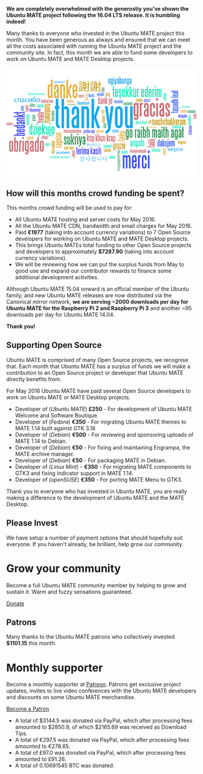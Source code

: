 <!--
.. title: Ubuntu MATE May 2016 supporters
.. slug: ubuntu-mate-may-2016-supporters
.. date: 2016-06-06 13:39:59 UTC
.. tags: Ubuntu,MATE,community,donate
.. link:
.. description: Community members who supported Ubuntu MATE this month.
.. type: text
.. author: Martin Wimpress
-->

**We are completely overwhelmed with the generostiy you've shown the
Ubuntu MATE project following the 16.04 LTS release. It is humbling
indeed!**

Many thanks to everyone who invested in the Ubuntu MATE project this
month. You have been generous as always and ensured that we can meet
all the costs associated with running the Ubuntu MATE project and the
community site. In fact, this month we are able to fund some developers
to work on Ubuntu MATE and MATE Desktop projects.

<div align="center">
<img src="/gallery/blog/thankyou.png" alt="Thank you!" title="Thank You!"/>
</div>

## How will this months crowd funding be spent?

This months crowd funding will be used to pay for:

  * All Ubuntu MATE hosting and server costs for May 2016.
  * All the Ubuntu MATE CDN, bandwidth and email charges for May 2016.
  * Paid **&euro;1977** (taking into account currency variations) to 7 Open Source developers for working on Ubuntu MATE and MATE Desktop projects.
  * This brings Ubuntu MATEs total funding to other Open Source projects and developers to approximately **$7287.90** (taking into account currency variations).
  * We will be reviewing how we can put the surplus funds from May to good use and expand our contributor rewards to finance some additional development activities.

Although Ubuntu MATE 15.04 onward is an official member of the Ubuntu
family, and new Ubuntu MATE releases are now distributed via the
Canonical mirror network, **we are serving ~2000 downloads per day for
Ubuntu MATE for the Raspberry Pi 2 and Raspberry Pi 3** and another
~95 downloads per day for Ubuntu MATE 14.04.

**Thank you!**

## Supporting Open Source

Ubuntu MATE is comprised of many Open Source projects, we recognise
that. Each month that Ubuntu MATE has a surplus of funds we will make a
contribution to an Open Source project or developer that Ubuntu MATE
directly benefits from.

For May 2016 Ubuntu MATE have paid several Open Source developers
to work on Ubuntu MATE or MATE Desktop projects.

  * Developer of (*Ubuntu MATE*) **&pound;250** - For development of Ubuntu MATE Welcome and Software Boutique.
  * Developer of (*Fedora*) **&euro;350** - For migrating Ubuntu MATE themes to MATE 1.14 built against GTK 3.18
  * Developer of (*Debian*) **&euro;500** - For reviewing and sponsoring uploads of MATE 1.14 to Debian.
  * Developer of (*Debian*) **&euro;50** - For fixing and maintaining Engrampa, the MATE archive manager.
  * Developer of (*Debian*) **&euro;50** - For packaging MATE in Debian.
  * Developer of (*Linux Mint*) - **&euro;350** - For migrating MATE components to GTK3 and fixing Indicator support in MATE 1.14.
  * Developer of (*openSUSE*) **&euro;350** - For porting MATE Menu to GTK3.

Thank you to everyone who has invested in Ubuntu MATE, you are really
making a difference to the development of Ubuntu MATE and the MATE
Desktop.

## Please Invest

We have setup a number of payment options that should hopefully suit
everyone. If you haven't already, be brilliant, help grow our
community.

<div class="bs-component">
    <div class="jumbotron">
        <h1>Grow your community</h1>
        <p>Become a full Ubuntu MATE community member by helping to grow and
        sustain it. Warm and fuzzy sensations guaranteed.</p>
        <a href="/donate/" class="btn btn-primary btn-lg">Donate</a>
        </p>
    </div>
</div>

## Patrons

Many thanks to the Ubuntu MATE patrons who collectively invested **$1101.15** this month.

<div class="bs-component">
    <div class="jumbotron">
        <h1>Monthly supporter</h1>
        <p>Become a monthly supporter at <a href="http://www.patreon.com/ubuntu_mate">Patreon</a>.
        Patrons get exclusive project updates, invites to live video conferences with the Ubuntu
        MATE developers and discounts on some Ubuntu MATE merchandise.</p>
        <a href="http://www.patreon.com/ubuntu_mate" class="btn btn-primary btn-lg">Become a Patron</a>
        </p>
    </div>
</div>

  * A total of $3144.5 was donated via PayPal, which after processing fees amounted to $2850.9, of which $2165.69 was received as Download Tips.
  * A total of &euro;297.5 was donated via PayPal, which after processing fees amounted to &euro;278.65.
  * A total of &pound;97.0 was donated via PayPal, which after processing fees amounted to &pound;91.26.
  * A total of 0.10691545 BTC was donated.